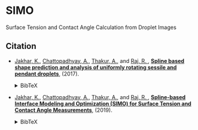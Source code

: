 # SIMO
Surface Tension and Contact Angle Calculation from Droplet Images

## Citation
- [Jakhar, K.](https://scholar.google.com/citations?user=buVddBgAAAAJ&hl=en), [Chattopadhyay, A.](https://scholar.google.com/citations?user=wtHkCRIAAAAJ&hl=en), [Thakur, A.](https://scholar.google.com/citations?user=FPcGBlsAAAAJ&hl=en), and [Raj, R.
]([https://scholar.google.com/citations?user=o3_eO6EAAAAJ&hl=en](https://scholar.google.com/citations?user=mBV59eIAAAAJ&hl=en)), 
[**Spline based shape prediction and analysis of uniformly rotating sessile and pendant droplets**](https://pubs.acs.org/doi/10.1021/acs.langmuir.7b00811), (2017).<details><summary>BibTeX</summary><pre>@article{jakhar2017spline,
  title={Spline based shape prediction and analysis of uniformly rotating sessile and pendant droplets},
  author={Jakhar, Karan and Chattopadhyay, Ashesh and Thakur, Atul and Raj, Rishi},
  journal={Langmuir},
  volume={33},
  number={22},
  pages={5603--5612},
  year={2017},
  publisher={ACS Publications}
}
}</pre></details>

- [Jakhar, K.](https://scholar.google.com/citations?user=buVddBgAAAAJ&hl=en), [Chattopadhyay, A.](https://scholar.google.com/citations?user=wtHkCRIAAAAJ&hl=en), [Thakur, A.](https://scholar.google.com/citations?user=FPcGBlsAAAAJ&hl=en), and [Raj, R.
]([https://scholar.google.com/citations?user=o3_eO6EAAAAJ&hl=en](https://scholar.google.com/citations?user=mBV59eIAAAAJ&hl=en)), 
[**Spline-based Interface Modeling and Optimization (SIMO) for Surface Tension and Contact Angle Measurements**](https://doi.org/10.48550/arXiv.1909.05943), (2019).<details><summary>BibTeX</summary><pre>@article{jakhar2019spline,
  title={Spline-based Interface Modeling and Optimization (SIMO) for Surface Tension and Contact Angle Measurements},
  author={Jakhar, Karan and Chattopadhyay, Ashesh and Thakur, Atul and Raj, Rishi},
  journal={arXiv preprint arXiv:1909.05943},
  year={2019}
}
}</pre></details>
